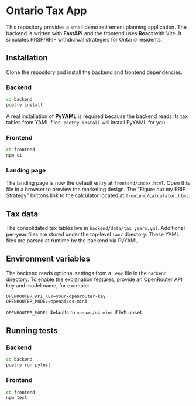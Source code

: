 # Ontario Tax App

This repository provides a small demo retirement planning application.  The
backend is written with **FastAPI** and the frontend uses **React** with Vite.
It simulates RRSP/RRIF withdrawal strategies for Ontario residents.

## Installation

Clone the repository and install the backend and frontend dependencies.

### Backend

```bash
cd backend
poetry install
```

A real installation of **PyYAML** is required because the backend reads its tax
tables from YAML files.  `poetry install` will install PyYAML for you.

### Frontend

```bash
cd frontend
npm ci
```

### Landing page

The landing page is now the default entry at `frontend/index.html`.  Open this
file in a browser to preview the marketing design.  The "Figure out my RRIF
Strategy" buttons link to the calculator located at
`frontend/calculator.html`.

## Tax data

The consolidated tax tables live in `backend/data/tax_years.yml`.  Additional
per‑year files are stored under the top‑level `tax/` directory.  These YAML files
are parsed at runtime by the backend via PyYAML.

## Environment variables

The backend reads optional settings from a `.env` file in the `backend` directory. To enable the explanation features, provide an OpenRouter API key and model name, for example:

```
OPENROUTER_API_KEY=your-openrouter-key
OPENROUTER_MODEL=openai/o4-mini
```

`OPENROUTER_MODEL` defaults to `openai/o4-mini` if left unset.


## Running tests

### Backend

```bash
cd backend
poetry run pytest
```

### Frontend

```bash
cd frontend
npm test
```

